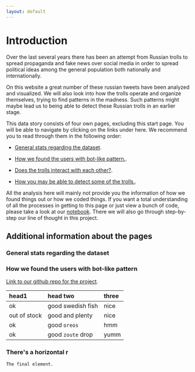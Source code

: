 ```yaml
---
layout: default
---
```


# Introduction
Over the last several years there has been an attempt from Russian trolls to spread propaganda and fake news over social media in order to spread political ideas among the general population both nationally and internationally.

On this website a great number of these russian tweets have been analyzed and visualized. We will also look into how the trolls operate and organize themselves, trying to find patterns in the madness. Such patterns might maybe lead us to being able to detect these Russian trolls in an earlier stage.

This data story consists of four own pages, excluding this start page. You will be able to navigate by clicking on the links under here. We recommend you to read through them in the following order:

- [General stats regarding the dataset](./generalstats.html).

- [How we found the users with bot-like pattern.](./botdeciding.html).

- [Does the trolls interact with each other?](./interact.html).

- [How you may be able to detect some of the trolls.](./userdetect.html).

All the analysis here will mainly not provide you the information of how we found things out or how we coded things. If you want a total understanding of all the processes in getting to this page or just view a bunch of code, please take a look at our [notebook](Insertlink).
There we will also go through step-by-step our line of thought in this project.

## Additional information about the pages

### General stats regarding the dataset


### How we found the users with bot-like pattern



[Link to our github repo for the project](https://github.com/haakonms/ADAproject).

| head1        | head two          | three |
|:-------------|:------------------|:------|
| ok           | good swedish fish | nice  |
| out of stock | good and plenty   | nice  |
| ok           | good `oreos`      | hmm   |
| ok           | good `zoute` drop | yumm  |

### There's a horizontal r
```
The final element.
```
